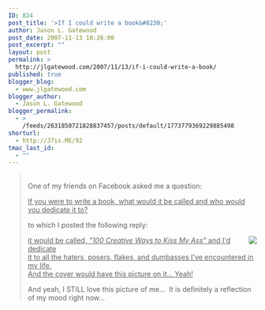 ```yaml
---
ID: 824
post_title: '>If I could write a book&#8230;'
author: Jason L. Gatewood
post_date: 2007-11-13 18:26:00
post_excerpt: ""
layout: post
permalink: >
  http://jlgatewood.com/2007/11/13/if-i-could-write-a-book/
published: true
blogger_blog:
  - www.jlgatewood.com
blogger_author:
  - Jason L. Gatewood
blogger_permalink:
  - >
    /feeds/2631850721828837457/posts/default/1773779369229885498
shorturl:
  - http://J7is.ME/92
tmac_last_id:
  - ""
---
```

><p><br />One of my friends on Facebook asked me a question:</p><p><ins>If you were to write a book, what would it be called and who would you dedicate it to?</ins></p><p>to which I posted the following reply:</p><p><img style="float: right;" src="http://deco-00.slide.com/r/1/363/dl/N2yaSQW26z9AX1fbegGR0e25qCjiF3QC/thumbnail" /><ins>it would be called, <cite>"100 Creative Ways to Kiss My Ass"</cite> and I'd dedicate<br />it to all the haters, posers, flakes, and dumbasses I've encountered in<br />my life.<br />And the cover would have this picture on it... Yeah!</ins></p><p>And yeah, I STILL love this picture of me...  It is definitely a reflection of my mood right now...</p>